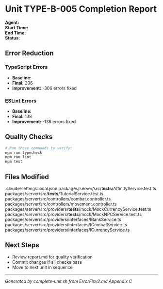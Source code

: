 # Unit TYPE-B-005 Completion Report

**Agent:**   
**Start Time:**   
**End Time:**   
**Status:**   

## Error Reduction

### TypeScript Errors
- **Baseline:** 
- **Final:** 306
- **Improvement:** -306 errors fixed

### ESLint Errors
- **Baseline:** 
- **Final:** 138
- **Improvement:** -138 errors fixed

## Quality Checks

```bash
# Run these commands to verify:
npm run typecheck
npm run lint
npm test
```

## Files Modified
.claude/settings.local.json
packages/server/src/__tests__/AffinityService.test.ts
packages/server/src/__tests__/TutorialService.test.ts
packages/server/src/controllers/combat.controller.ts
packages/server/src/controllers/movement.controller.ts
packages/server/src/providers/__tests__/mock/MockCurrencyService.test.ts
packages/server/src/providers/__tests__/mock/MockNPCService.test.ts
packages/server/src/providers/interfaces/IBankService.ts
packages/server/src/providers/interfaces/ICombatService.ts
packages/server/src/providers/interfaces/ICurrencyService.ts

## Next Steps
- Review report.md for quality verification
- Commit changes if all checks pass
- Move to next unit in sequence

---
*Generated by complete-unit.sh from ErrorFixv2.md Appendix C*
